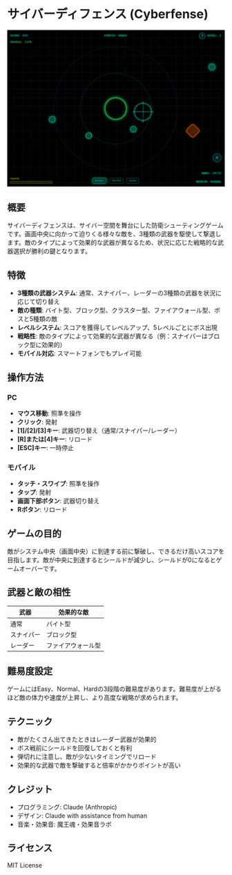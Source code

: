 # サイバーディフェンス (Cyberfense)

![サイバーディフェンスのスクリーンショット](screenshot.png)

## 概要

サイバーディフェンスは、サイバー空間を舞台にした防衛シューティングゲームです。画面中央に向かって迫りくる様々な敵を、3種類の武器を駆使して撃退します。敵のタイプによって効果的な武器が異なるため、状況に応じた戦略的な武器選択が勝利の鍵となります。

## 特徴

- **3種類の武器システム**: 通常、スナイパー、レーダーの3種類の武器を状況に応じて切り替え
- **敵の種類**: バイト型、ブロック型、クラスター型、ファイアウォール型、ボスと5種類の敵
- **レベルシステム**: スコアを獲得してレベルアップ、5レベルごとにボス出現
- **戦略性**: 敵のタイプによって効果的な武器が異なる（例：スナイパーはブロック型に効果的）
- **モバイル対応**: スマートフォンでもプレイ可能

## 操作方法

### PC
- **マウス移動**: 照準を操作
- **クリック**: 発射
- **[1]/[2]/[3]キー**: 武器切り替え（通常/スナイパー/レーダー）
- **[R]または[4]キー**: リロード
- **[ESC]キー**: 一時停止

### モバイル
- **タッチ・スワイプ**: 照準を操作
- **タップ**: 発射
- **画面下部ボタン**: 武器切り替え
- **Rボタン**: リロード

## ゲームの目的

敵がシステム中央（画面中央）に到達する前に撃破し、できるだけ高いスコアを目指します。敵が中央に到達するとシールドが減少し、シールドが0になるとゲームオーバーです。

## 武器と敵の相性

| 武器 | 効果的な敵 |
|------|------------|
| 通常 | バイト型 |
| スナイパー | ブロック型 |
| レーダー | ファイアウォール型 |

## 難易度設定

ゲームにはEasy、Normal、Hardの3段階の難易度があります。難易度が上がるほど敵の体力や速度が上昇し、より高度な戦略が求められます。

## テクニック

- 敵がたくさん出てきたときはレーダー武器が効果的
- ボス戦前にシールドを回復しておくと有利
- 弾切れに注意し、敵が少ないタイミングでリロード
- 効果的な武器で敵を撃破すると倍率がかかりポイントが高い

## クレジット

- プログラミング: Claude (Anthropic)
- デザイン: Claude with assistance from human
- 音楽・効果音: 魔王魂・効果音ラボ

## ライセンス

MIT License